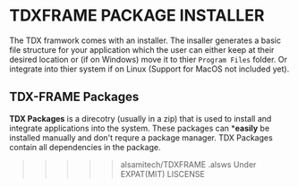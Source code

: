 # TDXFRAME PACKAGE INSTALLER

The TDX framwork comes with an installer. The insaller generates a basic file structure for your application which the user can either keep at their desired location or (if on Windows) move it to thier `Program Files` folder. Or integrate into thier system if on Linux (Support for MacOS not included yet).

## TDX-FRAME Packages
**TDX Packages** is a direcotry (usually in a zip) that is used to install and integrate applications into the system. These packages can ***easily** be installed manually and don't requre a package manager. TDX Packages contain all dependencies in the package.


>>>>> alsamitech/TDXFRAME
>>>>> .alsws
>>>>> Under EXPAT(MIT) LISCENSE